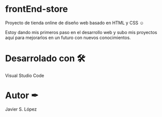 # frontEnd-store
Proyecto de tienda online de diseño web basado en HTML y CSS ☺

Estoy dando mis primeros paso en el desarrollo web y subo mis proyectos aquí para mejorarlos en un futuro con nuevos conocimientos.

# Desarrolado con 🛠
Visual Studio Code

# Autor ✒
Javier S. López

